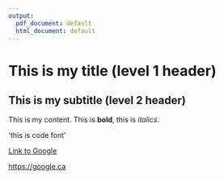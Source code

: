 ```yaml
---
output:
  pdf_document: default
  html_document: default
---
```

# This is my title (level 1 header)

## This is my subtitle (level 2 header)

This is my content. This is **bold**, this is *italics*.

'this is code font'

[Link to Google](https://google.ca/)

<https://google.ca>